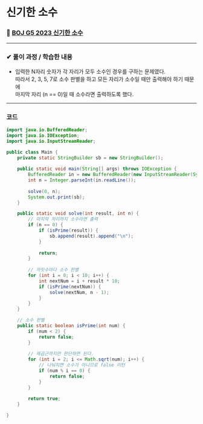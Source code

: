 # **신기한 소수**
### 📌 [BOJ G5 2023 신기한 소수](https://www.acmicpc.net/problem/2023)
-------------
### **✔ 풀이 과정 / 학습한 내용**
- 입력한 N자리 숫자가 각 자리가 모두 소수인 경우를 구하는 문제였다.   
따라서 2, 3, 5, 7로 소수 판별을 하고 모든 자리가 소수일 때만 출력해야 하기 때문에    
마지막 자리 (n == 0)일 때 소수라면 출력하도록 했다.
-------------
### **코드**
```java
import java.io.BufferedReader;
import java.io.IOException;
import java.io.InputStreamReader;

public class Main {
    private static StringBuilder sb = new StringBuilder();
    
    public static void main(String[] args) throws IOException {
        BufferedReader in = new BufferedReader(new InputStreamReader(System.in));
        int n = Integer.parseInt(in.readLine());
        
        solve(0, n);
        System.out.print(sb);
    }

    public static void solve(int result, int n) {
        // 마지막 자리까지 소수라면 출력
        if (n == 0) {
            if (isPrime(result)) { 
                sb.append(result).append("\n");
            }
            
            return;
        }
        
        // 자릿수마다 소수 판별
        for (int i = 0; i < 10; i++) {
            int nextNum = i + result * 10;
            if (isPrime(nextNum)) {
                solve(nextNum, n - 1);
            }
        }
    }

    // 소수 판별
    public static boolean isPrime(int num) {
        if (num < 2) { 
            return false;
        }
        
        // 제곱근까지만 판단하면 된다.
        for (int i = 2; i <= Math.sqrt(num); i++) {
            // 나눠지면 소수가 아니므로 false 리턴
            if (num % i == 0) {
                return false;
            }
        }
        
        return true;
    }

}
```
